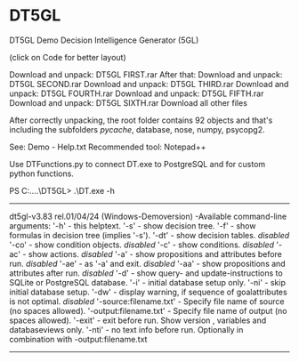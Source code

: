 # DT5GL
DT5GL Demo Decision Intelligence Generator (5GL)

(click on Code for better layout)

Download and unpack: DT5GL FIRST.rar
After that:
Download and unpack: DT5GL SECOND.rar
Download and unpack: DT5GL THIRD.rar
Download and unpack: DT5GL FOURTH.rar
Download and unpack: DT5GL FIFTH.rar
Download and unpack: DT5GL SIXTH.rar
Download all other files

After correctly unpacking, the root folder contains 92 objects and that's including 
the subfolders _pycache_, database, nose, numpy, psycopg2.  

See: Demo - Help.txt
Recommended tool: Notepad++

Use DTFunctions.py to connect DT.exe to PostgreSQL and for custom python functions. 

PS C:\..\..\DT5GL> .\DT.exe -h
**************************************************************
dt5gl-v3.83 rel.01/04/24 (Windows-Demoversion) -Available command-line arguments:
'-h'    - this helptext.
'-s'    - show decision tree.
'-f'    - show formulas in decision tree (implies '-s').
'-dt'   - show decision tables.                                           *disabled*
'-co'   - show condition objects.                                         *disabled*
'-c'    - show conditions.                                                *disabled*
'-ac'   - show actions.                                                   *disabled*
'-a'    - show propositions and attributes before run.                    *disabled*
'-ae'   - as '-a' and exit.                                               *disabled*
'-aa'   - show propositions and attributes after run.                     *disabled*
'-d'    - show query- and update-instructions to SQLite or PostgreSQL database.
'-i'    - initial database setup only.
'-ni'   - skip initial database setup.
'-dw'   - display warning, if sequence of goalattributes is not optimal.  *disabled*
'-source:filename.txt'   - Specify file name of source (no spaces allowed).
'-output:filename.txt'   - Specify file name of output (no spaces allowed).
'-exit' - exit before run. Show version , variables and databaseviews only.
'-nti'  - no text info before run. Optionally in combination with -output:filename.txt
**************************************************************







